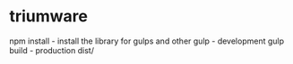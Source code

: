 # triumware

npm install - install the library for gulps and other
gulp - development
gulp build - production dist/
